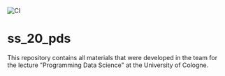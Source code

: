 ![CI](https://github.com/t00m-dev/ss_20_pds/workflows/CI/badge.svg?branch=master)
# ss_20_pds
This repository contains all materials that were developed in the team for the lecture "Programming Data Science" at the University of Cologne.
